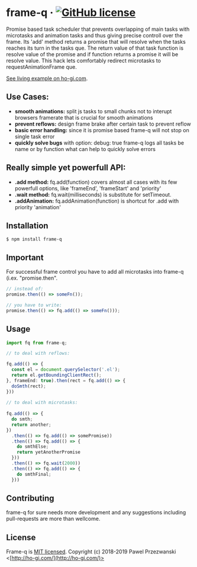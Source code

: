 # frame-q &middot; [![GitHub license](https://img.shields.io/badge/license-MIT-blue.svg)](https://github.com/pprzezwanski/frame-q/blob/master/LICENSE)

Promise based task scheduler that prevents overlapping of main tasks with microtasks and animation tasks and thus giving precise controll over the frame. Its 'add' method returns a promise that will resolve when the tasks reaches its turn in the tasks que. The return value of that task function is resolve value of the promise and if function returns a promise it will be resolve value. This hack lets comfortably redirect microtasks to requestAnimationFrame que.

[See living example on ho-gi.com](http://ho-gi.com).

## Use Cases:

* **smooth animations:** split js tasks to small chunks not to interupt browsers framerate that is crucial for smooth animations
* **prevent reflows:** design frame brake after certain task to prevent reflow
* **basic error handling:** since it is promise based frame-q will not stop on single task error
* **quickly solve bugs** with option: debug: true frame-q logs all tasks be name or by function what can help to quickly solve errors

## Really simple yet powerfull API:

* **.add method:** fq.add(function) covers almost all cases with its few powerfull options, like 'frameEnd', 'frameStart' and 'priority'
* **.wait method:** fq.wait(milliseconds) is substitute for setTimeout.
* **.addAnimation:** fq.addAnimation(function) is shortcut for .add with priority 'animation'

## Installation

```
$ npm install frame-q
```

## Important

For successful frame control you have to add all microtasks into frame-q (i.ex. "promise.then".

```javascript
// instead of:
promise.then(() => someFn());

// you have to write:
promise.then(() => fq.add(() => someFn()));
```

## Usage 

```javascript
import fq from frame-q;

// to deal with reflows:

fq.add(() => {
  const el = document.querySelector('.el');
  return el.getBoundingClientRect();
}, frameEnd: true).then(rect = fq.add(() => {
  doSmth(rect);
}))
  
// to deal with microtasks: 
  
fq.add(() => {
  do smth;
  return another;
})
  .then(() => fq.add(() => somePromise))
  .then(() => fq.add(() => {
    do smthElse;
    return yetAnotherPromise
  }))
  .then(() => fq.wait(2000))
  .then(() => fq.add(() => {
    do smthFinal;
  }))

```

## Contributing

frame-q for sure needs more development and any suggestions including pull-requests are more than wellcome.


## License

Frame-q is [MIT licensed](./LICENSE).
Copyright (c) 2018-2019 Pawel Przezwanski <[http://ho-gi.com/](http://ho-gi.com/)>

